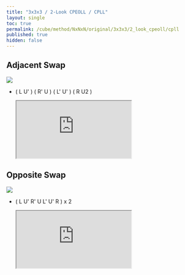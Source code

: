 ```yaml
---
title: "3x3x3 / 2-Look CPEOLL / CPLL"
layout: single
toc: true
permalink: /cube/method/NxNxN/original/3x3x3/2_look_cpeoll/cpll
published: true
hidden: false
---
```


<head>
  <base target="_blank">
  <link
    rel   = "stylesheet"
    type  = "text/css"
    href  = "/assets/css/ruwix/img_wrapper.css"
  >
  <link
    rel   = "stylesheet"
    type  = "text/css"
    href  = "/assets/css/ruwix/iframe_w_ul.css"
  >
</head>



## Adjacent Swap

<div class="img-wrapper">
  <a href="https://logiqx.github.io/cubing-algs/html/2lcpeoll.html#case-Adj">
    <img
      class = "adjacent-swap"
      src   = "https://logiqx.github.io/cubing-algs/img/2lcpeoll-s96-01.png"
    >
  </a>
</div>

- ( L U' ) ( R' U ) ( L' U' ) ( R U2 )

  <iframe
    scrolling = "no"
    src       = "https://ruwix.com/widget/3d/?alg=L%20U'%20R'%20U%20L'%20U'%20R%20U2&colored=u/em%20f/c%20b/c%20l/c%20r/c&solved=U-&hover=9&speed=500&flags=canvas"
  ></iframe>



## Opposite Swap

<div class="img-wrapper">
  <a href="https://logiqx.github.io/cubing-algs/html/2lcpeoll.html#case-Diag">
    <img
      class = "opposite-swap"
      src   = "https://logiqx.github.io/cubing-algs/img/2lcpeoll-s96-01.png"
    >
  </a>
</div>

- ( L U' R' U L' U' R ) x 2

  <iframe
    scrolling = "no"
    src       = "https://ruwix.com/widget/3d/?alg=L%20U'%20R'%20U%20L'%20U'%20R%20L%20U'%20R'%20U%20L'%20U'%20R&colored=u/em%20f/c%20b/c%20l/c%20r/c&solved=U-&hover=9&speed=500&flags=canvas"
  ></iframe>
